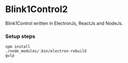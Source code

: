 # Blink1Control2

Blink1Control written in ElectronJs, ReactJs and NodeJs.


### Setup steps

```
npm install
./node_modules/.bin/electron-rebuild
gulp
```


